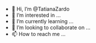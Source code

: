 - 👋 Hi, I’m @TatianaZardo
- 👀 I’m interested in ...
- 🌱 I’m currently learning ...
- 💞️ I’m looking to collaborate on ...
- 📫 How to reach me ...

<!---
TatianaZardo/TatianaZardo is a ✨ special ✨ repository because its `README.md` (this file) appears on your GitHub profile.
You can click the Preview link to take a look at your changes.
--->
